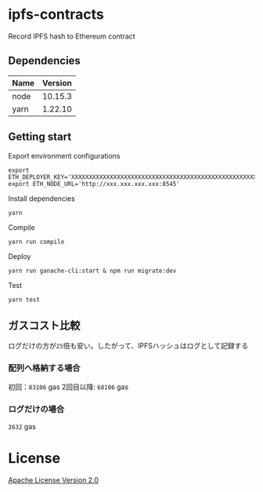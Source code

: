 # ipfs-contracts
Record IPFS hash to Ethereum contract

## Dependencies
| Name | Version |
| ------------- | ------------- |
| node  | 10.15.3  |
| yarn  | 1.22.10  |

## Getting start
Export environment configurations
```
export ETH_DEPLOYER_KEY='XXXXXXXXXXXXXXXXXXXXXXXXXXXXXXXXXXXXXXXXXXXXXXXXXXXXXXXXXXXXXXXX'
export ETH_NODE_URL='http://xxx.xxx.xxx.xxx:8545'
```
Install dependencies
```
yarn
```

Compile
```
yarn run compile
```

Deploy
```
yarn run ganache-cli:start & npm run migrate:dev
```

Test
```
yarn test
```

## ガスコスト比較
ログだけの方が`25`倍も安い。したがって、IPFSハッシュはログとして記録する

### 配列へ格納する場合
初回：`83106` gas
2回目以降: `68106` gas

### ログだけの場合
`2632` gas

# License
[Apache License Version 2.0](https://github.com/cryptoichiba/ipfs-contracts/blob/master/LICENCE)
